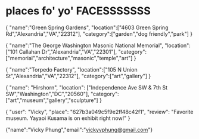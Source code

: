 # places fo' yo' FACESSSSSSS


{
    "name":"Green Spring Gardens",
    "location":["4603 Green Spring Rd","Alexandria","VA","22312"],
    "category":["garden","dog friendly","park"]
}


{
    "name":"The George Washington Masonic National Memorial",
    "location":["101 Callahan Dr","Alexandria","VA","22301"],
    "category":["memorial","architecture","masonic","temple","art"]
}


{
    "name":"Torpedo Factory",
    "location":["105 N Union St","Alexandria","VA","22312"],
    "category":["art","gallery"]
}


{
    "name": "Hirshorn",
    "location": ["Independence Ave SW & 7th St SW","Washington","DC","20560"],
    "category": ["art","museum","gallery","sculpture"]
}



{
  "user": "Vicky",
  "place": "627b3a049c5f9e2ff48c42f1",
  "review": "Favorite museum. Yayaoi Kusama is on exhibit right now!"
}





{"name":"Vicky Phung","email":"vickyvphung@gmail.com"}